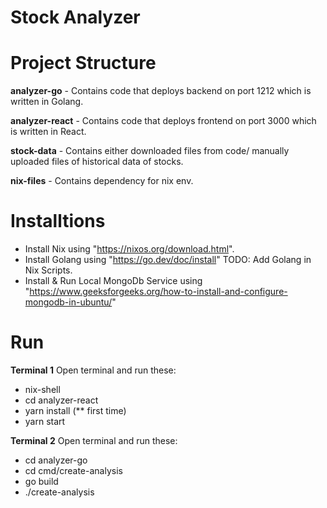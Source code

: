 # Stock Analyzer

Project Structure
=================

**analyzer-go** - Contains code that deploys backend on port 1212 which is written in Golang.

**analyzer-react** - Contains code that deploys frontend on port 3000 which is written in React.

**stock-data**  - Contains either downloaded files from code/ manually uploaded files of historical data of stocks.

**nix-files** - Contains dependency for nix env.




Installtions
=================

* Install Nix using "https://nixos.org/download.html".
* Install Golang using "https://go.dev/doc/install"  TODO: Add Golang in Nix Scripts.
* Install & Run Local MongoDb Service using "https://www.geeksforgeeks.org/how-to-install-and-configure-mongodb-in-ubuntu/"

Run
=================

__Terminal 1__
Open terminal and run these:
* nix-shell
* cd analyzer-react
* yarn install (** first time)
* yarn start



__Terminal 2__
Open terminal and run these:
* cd analyzer-go
* cd cmd/create-analysis
* go build
* ./create-analysis
